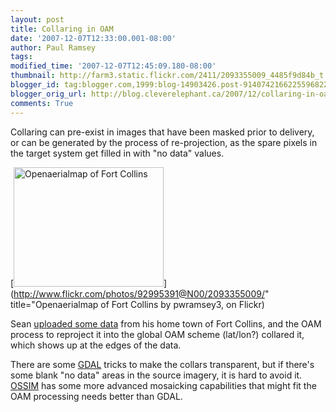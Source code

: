 ```yaml
---
layout: post
title: Collaring in OAM
date: '2007-12-07T12:33:00.001-08:00'
author: Paul Ramsey
tags: 
modified_time: '2007-12-07T12:45:09.180-08:00'
thumbnail: http://farm3.static.flickr.com/2411/2093355009_4485f9d84b_t.jpg
blogger_id: tag:blogger.com,1999:blog-14903426.post-9140742166225596822
blogger_orig_url: http://blog.cleverelephant.ca/2007/12/collaring-in-oam.html
comments: True
---
```


Collaring can pre-exist in images that have been masked prior to delivery, or can be generated by the process of re-projection, as the spare pixels in the target system get filled in with "no data" values.

[<img src="http://farm3.static.flickr.com/2411/2093355009_4485f9d84b_m.jpg" width="240" height="191" alt="Openaerialmap of Fort Collins" />](http://www.flickr.com/photos/92995391@N00/2093355009/" title="Openaerialmap of Fort Collins by pwramsey3, on Flickr)

Sean [uploaded some data](http://zcologia.com/news/627/openaerialmap-fort-collins/) from his home town of Fort Collins, and the OAM process to reproject it into the global OAM scheme (lat/lon?) collared it, which shows up at the edges of the data.

There are some [GDAL](http://www.gdal.org/) tricks to make the collars transparent, but if there's some blank "no data" areas in the source imagery, it is hard to avoid it. [OSSIM](http://www.ossim.org/) has some more advanced mosaicking capabilities that might fit the OAM processing needs better than GDAL.